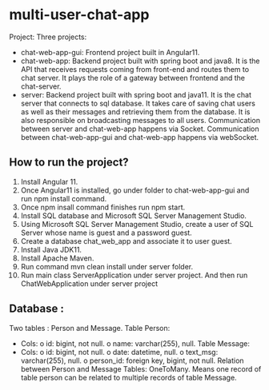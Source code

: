 # multi-user-chat-app
Project:
Three projects:
- chat-web-app-gui: Frontend project built in Angular11.
- chat-web-app: Backend project built with spring boot and java8. It is the API that receives 
requests coming from front-end and routes them to chat server. It plays the role of a gateway 
between frontend and the chat-server.
- server: Backend project built with spring boot and java11. It is the chat server that connects to 
sql database. It takes care of saving chat users as well as their messages and retrieving them 
from the database. It is also responsible on broadcasting messages to all users.
Communication between server and chat-web-app happens via Socket.
Communication between chat-web-app-gui and chat-web-app happens via webSocket.

## How to run the project?
1) Install Angular 11. 
2) Once Angular11 is installed, go under folder to chat-web-app-gui and run npm install command.
3) Once npm insall command finishes run npm start.
4) Install SQL database and Microsoft SQL Server Management Studio.
5) Using Microsoft SQL Server Management Studio, create a user of SQL Server whose name is 
guest and a password guest.
6) Create a database chat_web_app and associate it to user guest.
7) Install Java JDK11. 
8) Install Apache Maven.
9) Run command mvn clean install under server folder.
10) Run main class ServerApplication under server project. And then run ChatWebApplication
under server project

## Database :
Two tables : Person and Message.
Table Person: 
- Cols: 
o id: bigint, not null.
o name: varchar(255), null.
Table Message:
- Cols:
o id: bigint, not null.
o date: datetime, null.
o text_msg: varchar(255), null.
o person_id: foreign key, bigint, not null.
Relation between Person and Message Tables: OneToMany. Means one record of table person can be 
related to multiple records of table Message.
